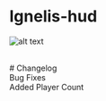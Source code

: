 # Ignelis-hud
![alt text](https://i.imgur.com/INMHDUt.png)




 <br />
# Changelog 
 <br />
Bug Fixes
 <br />
Added Player Count
